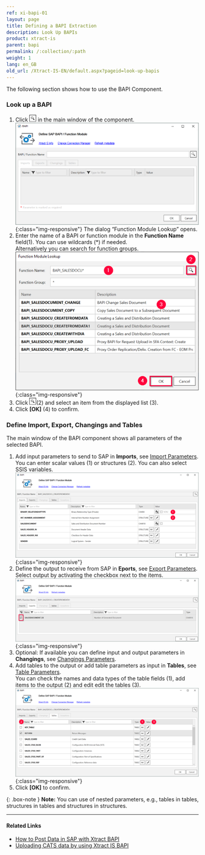 ```yaml
---
ref: xi-bapi-01
layout: page
title: Defining a BAPI Extraction
description: Look Up BAPIs
product: xtract-is
parent: bapi
permalink: /:collection/:path
weight: 1
lang: en_GB
old_url: /Xtract-IS-EN/default.aspx?pageid=look-up-bapis
---
```

The following section shows how to use the BAPI Component.

### Look up a BAPI

1. Click ![magnifying-glass](/img/content/icons/magnifying-glass.png) in the main window of the component.
![BAPI-Editor](/img/content/BAPI-Editor.png){:class="img-responsive"}
 The dialog “Function Module Lookup” opens.
2. Enter the name of a BAPI or function module in the **Function Name** field(1). You can use wildcards (*) if needed.<br>
Alternatively you can search for function groups.
![Look-Up-Function-Module](/img/content/Look-Up-Function-Module.png){:class="img-responsive"}
3. Click ![magnifying-glass](/img/content/icons/magnifying-glass.png)(2) and select an item from the displayed list (3).
4. Click **[OK]** (4) to confirm.


### Define Import, Export, Changings and Tables

The main window of the BAPI component shows all parameters of the selected BAPI. 

1. Add input parameters to send to SAP in **Imports**, see [Import Parameters](./parameters#import-parameters). <br>
You can enter scalar values (1) or structures (2). You can also select SSIS variables.<br>
![BAPI import parameters](/img/content/xis/XtractBAPI_ImportParams.png){:class="img-responsive"}
2. Define the output to receive from SAP in **Eports**, see [Export Parameters](./parameters#export-parameters). <br>
Select output by activating the checkbox next to the items.<br>
![BAPI export parameters](/img/content/xis/XtractBAPI_ExportParams.png){:class="img-responsive"}
3. Optional: If available you can define input and output parameters in **Changings**, see [Changings Parameters](./parameters#changings-parameters).
4. Add tables to the output or add table parameters as input in **Tables**, see [Table Parameters](./parameters#table-parameters). <br>
You can check the names and data types of the table fields (1), add items to the output (2) and edit edit the tables (3).<br>
![BAPI table](/img/content/xis/XtractBAPI_TableParams.png){:class="img-responsive"}
5. Click **[OK]** to confirm.

{: .box-note }
**Note:** You can use of nested parameters, e.g., tables in tables, structures in tables and structures in structures.<br>


****
#### Related Links
- [How to Post Data in SAP with Xtract BAPI](https://kb.theobald-software.com/xtract-is/how-to-post-data-in-sap)
- [Uploading CATS data by using Xtract IS BAPI](https://kb.theobald-software.com/xtract-is/uploading-cats-data-by-using-xtract-is-bapi)